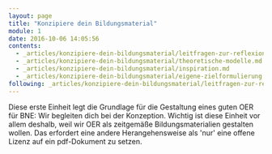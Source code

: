 ```yaml
---
layout: page
title: "Konzipiere dein Bildungsmaterial"
module: 1
date: 2016-10-06 14:05:56
contents:
  - _articles/konzipiere-dein-bildungsmaterial/leitfragen-zur-reflexion.md
  - _articles/konzipiere-dein-bildungsmaterial/theoretische-modelle.md
  - _articles/konzipiere-dein-bildungsmaterial/inspiration.md
  - _articles/konzipiere-dein-bildungsmaterial/eigene-zielformulierung.md
following: _articles/konzipiere-dein-bildungsmaterial/leitfragen-zur-reflexion.md
---
```


Diese erste Einheit legt die Grundlage für die Gestaltung eines guten OER für BNE: Wir begleiten dich bei der Konzeption. Wichtig ist diese Einheit vor allem deshalb, weil wir OER als zeitgemäße Bildungsmaterialien gestalten wollen. Das erfordert eine andere Herangehensweise als 'nur' eine offene Lizenz auf ein pdf-Dokument zu setzen.
